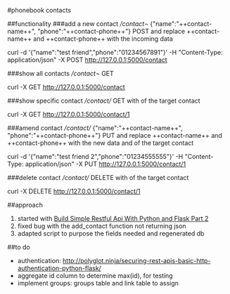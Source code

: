 #phonebook contacts

##functionality
###add a new contact
*/contact*¬
{"name":"++contact-name++", "phone":"++contact-phone++"}
POST and replace ++contact-name++ and ++contact-phone++ with the incoming data

curl -d '{"name":"test friend","phone":"01234567891"}' -H "Content-Type: application/json" -X POST http://127.0.0.1:5000/contact

###show all contacts
*/contact*¬
GET

curl -X GET http://127.0.0.1:5000/contact

###show specific contact
*/contact/<id>*
GET with  <id> of the target contact

curl -X GET http://127.0.0.1:5000/contact/1

###amend contact
*/contact/<id>*
{"name":"++contact-name++", "phone":"++contact-phone++"}
PUT and replace ++contact-name++ and ++contact-phone++ with the new data
and <id> of the target contact

curl -d '{"name":"test friend 2","phone":"01234555555"}' -H "Content-Type: application/json" -X PUT http://127.0.0.1:5000/contact/1

###delete contact
*/contact/<id>*
DELETE with <id> of the target contact

curl -X DELETE http://127.0.0.1:5000/contact/1

##approach
1. started with [Build Simple Restful Api With Python and Flask Part 2](https://medium.com/python-pandemonium/build-simple-restful-api-with-python-and-flask-part-2-724ebf04d12)
2. fixed bug with the add_contact function not returning json
3. adapted script to purpose the fields needed and regenerated db

##to do
- authentication: http://polyglot.ninja/securing-rest-apis-basic-http-authentication-python-flask/
- aggregate id column to determine max(id), for testing
- implement groups: groups table and link table to assign
